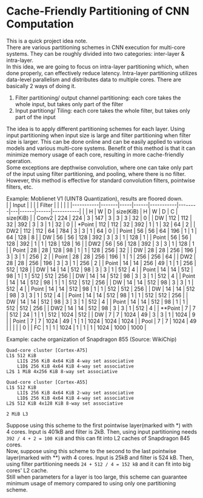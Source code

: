 # Cache-Friendly Partitioning of CNN Computation
This is a quick project idea note.  
There are various partitioning schemes in CNN execution for multi-core systems. They can be roughly divided into two categories: inter-layer & intra-layer.  
In this idea, we are going to focus on intra-layer partitioning which, when done properly, can effectively reduce latency. Intra-layer partitioning utilizes data-level parallelism and distributes data to multiple cores. There are basically 2 ways of doing it.  

1. Filter partitioning/ output channel partitioning: each core takes the whole input, but takes only part of the filter
2. Input partitiong/ Tiling: each core takes the whole filter, but takes only part of the input

The idea is to apply different partitioning schemes for each layer. Using input partitioning when input size is large and filter partitioning when filter size is larger. This can be done online and can be easily applied to various models and various multi-core systems. Benefit of this method is that it can minimize memory usage of each core, resulting in more cache-friendly operation.  
Some exceptions are depthwise convolution, where one can take only part of the input using filter partitioning, and pooling, where there is no filter. However, this method is effective for standard convolution filters, pointwise filters, etc.  

Example: Moblienet V1 (UINT8 Quantization), results are floored down.  
|           | Input |     |      |           | Filter |   |      |      |           |
|-----------|-------|-----|------|-----------|--------|---|------|------|-----------|
|           | H     | W   | D    | size(KiB) | H      | W | D    | C    | size(KiB) |
| Conv2     | 224   | 224 | 3    | 147       | 3      | 3 | 3    | 32   | 0         |
| DW        | 112   | 112 | 32   | 392       | 3      | 3 | 1    | 32   | 0         |
| *Point     | 112   | 112 | 32   | 392       | 1      | 1 | 32   | 64   | 2         |
| DW2       | 112   | 112 | 64   | 784       | 3      | 3 | 1    | 64   | 0         |
| Point     | 56    | 56  | 64   | 196       | 1      | 1 | 64   | 128  | 8         |
| DW        | 56    | 56  | 128  | 392       | 3      | 3 | 1    | 128  | 1         |
| Point     | 56    | 56  | 128  | 392       | 1      | 1 | 128  | 128  | 16        |
| DW2       | 56    | 56  | 128  | 392       | 3      | 3 | 1    | 128  | 1         |
| Point     | 28    | 28  | 128  | 98        | 1      | 1 | 128  | 256  | 32        |
| DW        | 28    | 28  | 256  | 196       | 3      | 3 | 1    | 256  | 2         |
| Point     | 28    | 28  | 256  | 196       | 1      | 1 | 256  | 256  | 64        |
| DW2       | 28    | 28  | 256  | 196       | 3      | 3 | 1    | 256  | 2         |
| Point     | 14    | 14  | 256  | 49        | 1      | 1 | 256  | 512  | 128       |
| DW        | 14    | 14  | 512  | 98        | 3      | 3 | 1    | 512  | 4         |
| Point     | 14    | 14  | 512  | 98        | 1      | 1 | 512  | 512  | 256       |
| DW        | 14    | 14  | 512  | 98        | 3      | 3 | 1    | 512  | 4         |
| Point     | 14    | 14  | 512  | 98        | 1      | 1 | 512  | 512  | 256       |
| DW        | 14    | 14  | 512  | 98        | 3      | 3 | 1    | 512  | 4         |
| Point     | 14    | 14  | 512  | 98        | 1      | 1 | 512  | 512  | 256       |
| DW        | 14    | 14  | 512  | 98        | 3      | 3 | 1    | 512  | 4         |
| Point     | 14    | 14  | 512  | 98        | 1      | 1 | 512  | 512  | 256       |
| DW        | 14    | 14  | 512  | 98        | 3      | 3 | 1    | 512  | 4         |
| Point     | 14    | 14  | 512  | 98        | 1      | 1 | 512  | 512  | 256       |
| DW2       | 14    | 14  | 512  | 98        | 3      | 3 | 1    | 512  | 4         |
| **Point     | 7     | 7   | 512  | 24        | 1      | 1 | 512  | 1024 | 512       |
| DW        | 7     | 7   | 1024 | 49        | 3      | 3 | 1    | 1024 | 9         |
| Point     | 7     | 7   | 1024 | 49        | 1      | 1 | 1024 | 1024 | 1024      |
| Pool      | 7     | 7   | 1024 | 49        |        |   |      |      | 0         |
| FC        | 1     | 1   | 1024 | 1         | 1      | 1 | 1024 | 1000 | 1000      |

Example: cache organization of Snapdragon 855 (Source: WikiChip)
```
Quad-core cluster [Cortex-A75]
L1$ 512 KiB
	L1I$ 256 KiB 4x64 KiB 4-way set associative
	L1D$ 256 KiB 4x64 KiB 4-way set associative
L2$ 1 MiB 4x256 KiB 8-way set associative

Quad-core cluster [Cortex-A55]
L1$ 512 KiB
	L1I$ 256 KiB 4x64 KiB 2-way set associative
	L1D$ 256 KiB 4x64 KiB 4-way set associative
L2$ 512 KiB 4x128 KiB 8-way set associative

2 MiB L3
```

Suppose using this scheme to the first pointwise layer(marked with *) with 4 cores. Input is 401kB and filter is 2kB. Then, using input partitioning needs ```392 / 4 + 2 = 100 KiB``` and this can fit into L2 caches of Snapdragon 845 cores.  
Now, suppose using this scheme to the second to the last pointwise layer(marked with **) with 4 cores. Input is 25kB and filter is 524 kB. Then, using filter partitioning needs ```24 + 512 / 4 = 152 kB``` and it can fit into big cores' L2 cache.  
Still when parameters for a layer is too large, this scheme can guarantee minimum usage of memory compared to using only one partitioning scheme.  
